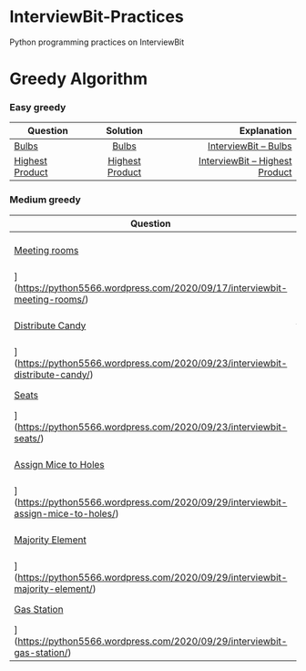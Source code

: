 # InterviewBit-Practices
Python programming practices on InterviewBit

# Greedy Algorithm

### Easy greedy
| Question        | Solution           | Explanation  |
| ------------- |:-------------:| -----:|
|[Bulbs](https://www.interviewbit.com/problems/interview-questions/)|[Bulbs](https://github.com/woodyko3234/InterviewBit-Practices/blob/master/Greedy%20Algorithm/Easy%20greedy/Bulbs.py)|[InterviewBit – Bulbs](https://python5566.wordpress.com/2020/09/03/interviewbit-bulbs/)|
|[Highest Product](https://www.interviewbit.com/problems/highest-product/)|[Highest Product](https://github.com/woodyko3234/InterviewBit-Practices/blob/master/Greedy%20Algorithm/Easy%20greedy/Highest_Product.py)|[InterviewBit – Highest Product](https://python5566.wordpress.com/2020/09/15/interviewbit-highest-product/)|

### Medium greedy
| Question        | Solution           | Explanation  |
| ------------- |:-------------:| -----:|
|[Meeting rooms](https://www.interviewbit.com/problems/meeting-rooms/)|[Meeting rooms](https://github.com/woodyko3234/InterviewBit-Practices/blob/master/Greedy%20Algorithm/Medium%20greedy/Meeting_Rooms.py)|[InterviewBit – Meeting rooms
](https://python5566.wordpress.com/2020/09/17/interviewbit-meeting-rooms/)|
|[Distribute Candy](https://www.interviewbit.com/problems/distribute-candy/)|[Distribute Candy](https://github.com/woodyko3234/InterviewBit-Practices/blob/master/Greedy%20Algorithm/Medium%20greedy/Distribute_Candy.py)|[InterviewBit – Distribute Candy
](https://python5566.wordpress.com/2020/09/23/interviewbit-distribute-candy/)|
|[Seats](https://www.interviewbit.com/problems/seats/)|[Seats](https://github.com/woodyko3234/InterviewBit-Practices/blob/master/Greedy%20Algorithm/Medium%20greedy/Seats.py)|[InterviewBit-Seats
](https://python5566.wordpress.com/2020/09/23/interviewbit-seats/)|
|[Assign Mice to Holes](https://www.interviewbit.com/problems/assign-mice-to-holes/)|[Assign Mice to Holes](https://github.com/woodyko3234/InterviewBit-Practices/blob/master/Greedy%20Algorithm/Medium%20greedy/Assign_Mice_to_Holes.py)|[InterviewBit – Assign Mice to Holes
](https://python5566.wordpress.com/2020/09/29/interviewbit-assign-mice-to-holes/)|
|[Majority Element](https://www.interviewbit.com/problems/majority-element/)|[Majority Element](https://github.com/woodyko3234/InterviewBit-Practices/blob/master/Greedy%20Algorithm/Medium%20greedy/Majority_Element.py)|[InterviewBit-Majority Element
](https://python5566.wordpress.com/2020/09/29/interviewbit-majority-element/)|
|[Gas Station](https://www.interviewbit.com/problems/gas-station/)|[Gas Station](https://github.com/woodyko3234/InterviewBit-Practices/blob/master/Greedy%20Algorithm/Medium%20greedy/Gas_Station.py)|[InterviewBit-Gas Station
](https://python5566.wordpress.com/2020/09/29/interviewbit-gas-station/)|
